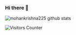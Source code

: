 ### Hi there 👋

![mohankrishna225 github stats](https://github-readme-stats.vercel.app/api?username=mohankrishna225&show_icons=true&theme=tokyonight)



<!--
**mohankrishna225/mohankrishna225** is a ✨ _special_ ✨ repository because its `README.md` (this file) appears on your GitHub profile.

Here are some ideas to get you started:

- 🔭 I’m currently working on ...
- 🌱 I’m currently learning ...
- 👯 I’m looking to collaborate on ...
- 🤔 I’m looking for help with ...
- 💬 Ask me about ...
- 📫 How to reach me: ...
- 😄 Pronouns: ...
- ⚡ Fun fact: ...
-->

 <img src="https://visitor-badge.glitch.me/badge?page_id=mohankrishna225.mohankrishna225" alt="Visitors Counter">
